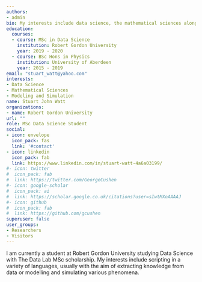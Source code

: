 ```yaml
---
authors:
- admin
bio: My interests include data science, the mathematical sciences along with modeling and simulation.
education:
  courses:
  - course: MSc in Data Science
    institution: Robert Gordon University
    year: 2019 - 2020
  - course: BSc Hons in Physics
    institution: University of Aberdeen
    year: 2015 - 2019
email: "stuart_watt@yahoo.com"
interests:
- Data Science
- Mathematical Sciences
- Modeling and Simulation
name: Stuart John Watt
organizations:
- name: Robert Gordon University
url: ""
role: MSc Data Science Student
social:
- icon: envelope
  icon_pack: fas
  link: '#contact'
- icon: linkedin
  icon_pack: fab
  link: https://www.linkedin.com/in/stuart-watt-4a6a03199/
#- icon: twitter
#  icon_pack: fab
#  link: https://twitter.com/GeorgeCushen
#- icon: google-scholar
#  icon_pack: ai
#  link: https://scholar.google.co.uk/citations?user=sIwtMXoAAAAJ
#- icon: github
#  icon_pack: fab
#  link: https://github.com/gcushen
superuser: false
user_groups:
- Researchers
- Visitors
---
```


I am currently a student at Robert Gordon University studying Data Science with The Data Lab MSc scholarship. My interests include scripting in a variety of languages, usually with the aim of extracting knowledge from data or modelling and simulating various phenomena.
